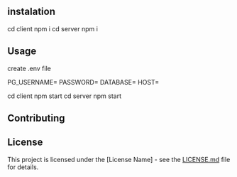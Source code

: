 ## instalation

cd client
npm i
cd server
npm i

## Usage

create .env file

PG_USERNAME= 
PASSWORD=
DATABASE=
HOST=


cd client
npm start
cd server
npm start

## Contributing

## License

This project is licensed under the [License Name] - see the [LICENSE.md](LICENSE.md) file for details.
